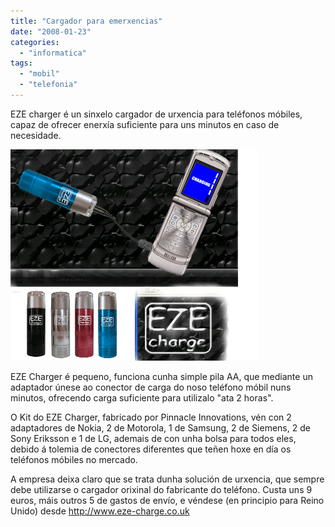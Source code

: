 ```yaml
---
title: "Cargador para emerxencias"
date: "2008-01-23"
categories: 
  - "informatica"
tags: 
  - "mobil"
  - "telefonia"
---
```


EZE charger é un sinxelo cargador de urxencia para teléfonos móbiles, capaz de ofrecer enerxía suficiente para uns minutos en caso de necesidade.

![](images/yoigo-eze-charger.gif)

EZE Charger é pequeno, funciona cunha simple pila AA, que mediante un adaptador únese ao conector de carga do noso teléfono móbil nuns minutos, ofrecendo carga suficiente para utilizalo "ata 2 horas".

O Kit do EZE Charger, fabricado por Pinnacle Innovations, vén con 2 adaptadores de Nokia, 2 de Motorola, 1 de Samsung, 2 de Siemens, 2 de Sony Eriksson e 1 de LG, ademais de con unha bolsa para todos eles, debido á tolemia de conectores diferentes que teñen hoxe en día os teléfonos móbiles no mercado.

A empresa deixa claro que se trata dunha solución de urxencia, que sempre debe utilizarse o cargador orixinal do fabricante do teléfono. Custa uns 9 euros, máis outros 5 de gastos de envío, e véndese (en principio para Reino Unido) desde http://www.eze-charge.co.uk
